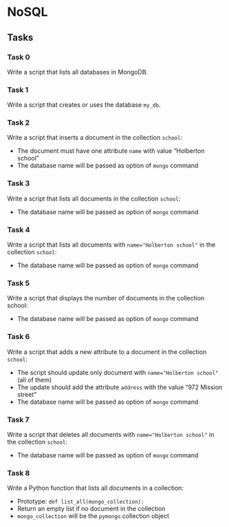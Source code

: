# NoSQL

## Tasks

### Task 0
Write a script that lists all databases in MongoDB.

### Task 1
Write a script that creates or uses the database `my_db`.

### Task 2
Write a script that inserts a document in the collection `school`:
- The document must have one attribute `name` with value “Holberton school”
- The database name will be passed as option of `mongo` command

### Task 3
Write a script that lists all documents in the collection `school`:
- The database name will be passed as option of `mongo` command

### Task 4
Write a script that lists all documents with `name="Holberton school"` in the collection `school`:
- The database name will be passed as option of `mongo` command

### Task 5
Write a script that displays the number of documents in the collection school:
- The database name will be passed as option of `mongo` command

### Task 6
Write a script that adds a new attribute to a document in the collection `school`:
- The script should update only document with `name="Holberton school"` (all of them)
- The update should add the attribute `address` with the value “972 Mission street”
- The database name will be passed as option of `mongo` command

### Task 7
Write a script that deletes all documents with `name="Holberton school"` in the collection `school`:
- The database name will be passed as option of `mongo` command

### Task 8
Write a Python function that lists all documents in a collection:
- Prototype: `def list_all(mongo_collection):`
- Return an empty list if no document in the collection
- `mongo_collection` will be the `pymongo` collection object
